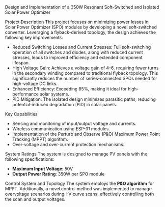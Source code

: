 

 Design and Implementation of a 350W Resonant Soft-Switched and Isolated Solar Power Optimizer

 Project Description
This project focuses on minimizing power losses in Solar Power Optimizer (SPO) modules by developing a novel soft-switched converter. Leveraging a flyback-derived topology, the design achieves the following key improvements:

- Reduced Switching Losses and Current Stresses: Full soft-switching operation of all switches and diodes, along with reduced current stresses, leads to improved efficiency and extended component lifespan.
- High Voltage Gain: Achieves a voltage gain of 4–6, requiring fewer turns in the secondary winding compared to traditional flyback topology. This significantly reduces the number of series-connected SPOs needed for high-voltage DC links.
- Enhanced Efficiency: Exceeding 95%, making it ideal for high-performance solar systems.
- PID Mitigation: The isolated design minimizes parasitic paths, reducing potential-induced degradation (PID) in solar panels.

 Key Capabilities
- Sensing and monitoring of input/output voltage and currents.
- Wireless communication using ESP-01 modules.
- Implementation of the Perturb and Observe (P&O) Maximum Power Point Tracking (MPPT) algorithm.
- Over-voltage and over-current protection mechanisms.


 System Ratings
The system is designed to manage PV panels with the following specifications:
- **Maximum Input Voltage**: 50V
- **Output Power Rating**: 350W per SPO module

 Control System and Topology
The system employs the **P&O algorithm** for MPPT. Additionally, a novel control method was implemented to manage overvoltage scenarios during I-V curve scans, effectively controlling both the scan and output voltages.

 
  
 
